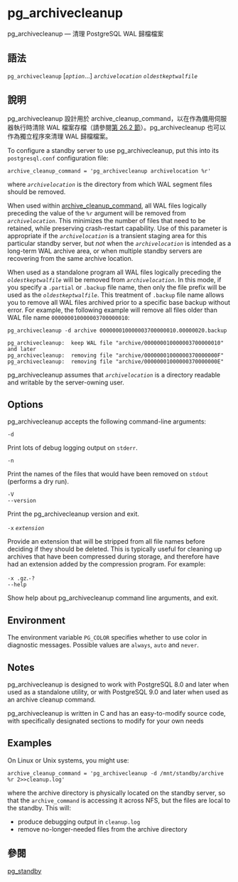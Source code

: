 # pg\_archivecleanup

pg\_archivecleanup — 清理 PostgreSQL WAL 歸檔檔案

## 語法

`pg_archivecleanup` \[_`option`_...\] _`archivelocation`_ _`oldestkeptwalfile`_

## 說明

pg\_archivecleanup 設計用於 archive\_cleanup\_command，以在作為備用伺服器執行時清除 WAL 檔案存檔（請參閱[第 26.2 節](../../server-administration/high-availability-load-balancing-and-replication/log-shipping-standby-servers.md)）。pg\_archivecleanup 也可以作為獨立程序來清理 WAL 歸檔檔案。

To configure a standby server to use pg\_archivecleanup, put this into its `postgresql.conf` configuration file:

```text
archive_cleanup_command = 'pg_archivecleanup archivelocation %r'
```

where _`archivelocation`_ is the directory from which WAL segment files should be removed.

When used within [archive\_cleanup\_command](https://www.postgresql.org/docs/12/runtime-config-wal.html#GUC-ARCHIVE-CLEANUP-COMMAND), all WAL files logically preceding the value of the `%r` argument will be removed from _`archivelocation`_. This minimizes the number of files that need to be retained, while preserving crash-restart capability. Use of this parameter is appropriate if the _`archivelocation`_ is a transient staging area for this particular standby server, but _not_ when the _`archivelocation`_ is intended as a long-term WAL archive area, or when multiple standby servers are recovering from the same archive location.

When used as a standalone program all WAL files logically preceding the _`oldestkeptwalfile`_ will be removed from _`archivelocation`_. In this mode, if you specify a `.partial` or `.backup` file name, then only the file prefix will be used as the _`oldestkeptwalfile`_. This treatment of `.backup` file name allows you to remove all WAL files archived prior to a specific base backup without error. For example, the following example will remove all files older than WAL file name `000000010000003700000010`:

```text
pg_archivecleanup -d archive 000000010000003700000010.00000020.backup

pg_archivecleanup:  keep WAL file "archive/000000010000003700000010" and later
pg_archivecleanup:  removing file "archive/00000001000000370000000F"
pg_archivecleanup:  removing file "archive/00000001000000370000000E"
```

pg\_archivecleanup assumes that _`archivelocation`_ is a directory readable and writable by the server-owning user.

## Options

pg\_archivecleanup accepts the following command-line arguments:

`-d`

Print lots of debug logging output on `stderr`.

`-n`

Print the names of the files that would have been removed on `stdout` \(performs a dry run\).

`-V`  
`--version`

Print the pg\_archivecleanup version and exit.

`-x` _`extension`_

Provide an extension that will be stripped from all file names before deciding if they should be deleted. This is typically useful for cleaning up archives that have been compressed during storage, and therefore have had an extension added by the compression program. For example:

`-x .gz`.`-?`  
`--help`

Show help about pg\_archivecleanup command line arguments, and exit.

## Environment

The environment variable `PG_COLOR` specifies whether to use color in diagnostic messages. Possible values are `always`, `auto` and `never`.

## Notes

pg\_archivecleanup is designed to work with PostgreSQL 8.0 and later when used as a standalone utility, or with PostgreSQL 9.0 and later when used as an archive cleanup command.

pg\_archivecleanup is written in C and has an easy-to-modify source code, with specifically designated sections to modify for your own needs

## Examples

On Linux or Unix systems, you might use:

```text
archive_cleanup_command = 'pg_archivecleanup -d /mnt/standby/archive %r 2>>cleanup.log'
```

where the archive directory is physically located on the standby server, so that the `archive_command` is accessing it across NFS, but the files are local to the standby. This will:

* produce debugging output in `cleanup.log`
* remove no-longer-needed files from the archive directory

## 參閱

[pg\_standby](pg_standby.md)

